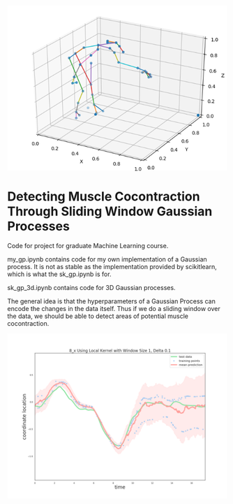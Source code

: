 <p align="center">
  <img src="imgs/mocap_data.png" />
</p>

# Detecting Muscle Cocontraction Through Sliding Window Gaussian Processes
Code for project for graduate Machine Learning course.

my_gp.ipynb contains code for my own implementation of a Gaussian process. It is not as stable as the implementation provided by scikitlearn, 
which is what the sk_gp.ipynb is for.

sk_gp_3d.ipynb contains code for 3D Gaussian processes.

The general idea is that the hyperparameters of a Gaussian Process can encode the changes in the data itself. Thus if we do a sliding window over the data, we should be able to detect areas of potential muscle cocontraction.

<p align="center">
  <img src="imgs/local_kernels.png" />
</p>
